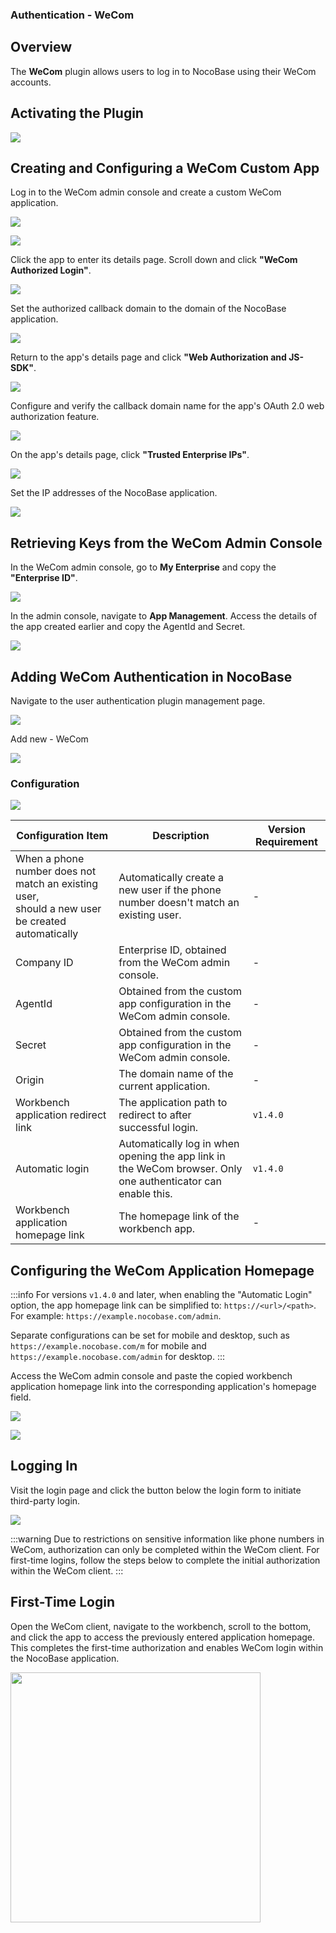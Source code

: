 ### Authentication - WeCom

<PluginInfo commercial="true" name="wecom"></PluginInfo>

## Overview

The **WeCom** plugin allows users to log in to NocoBase using their WeCom accounts.

## Activating the Plugin

![](https://static-docs.nocobase.com/202406272056962.png)

## Creating and Configuring a WeCom Custom App

Log in to the WeCom admin console and create a custom WeCom application.

![](https://static-docs.nocobase.com/202406272101321.png)

![](https://static-docs.nocobase.com/202406272102087.png)

Click the app to enter its details page. Scroll down and click **"WeCom Authorized Login"**.

![](https://static-docs.nocobase.com/202406272104655.png)

Set the authorized callback domain to the domain of the NocoBase application.

![](https://static-docs.nocobase.com/202406272105662.png)

Return to the app's details page and click **"Web Authorization and JS-SDK"**.

![](https://static-docs.nocobase.com/202406272107063.png)

Configure and verify the callback domain name for the app's OAuth 2.0 web authorization feature.

![](https://static-docs.nocobase.com/202406272107899.png)

On the app's details page, click **"Trusted Enterprise IPs"**.

![](https://static-docs.nocobase.com/202406272108834.png)

Set the IP addresses of the NocoBase application.

![](https://static-docs.nocobase.com/202406272109805.png)

## Retrieving Keys from the WeCom Admin Console

In the WeCom admin console, go to **My Enterprise** and copy the **"Enterprise ID"**.

![](https://static-docs.nocobase.com/202406272111637.png)

In the admin console, navigate to **App Management**. Access the details of the app created earlier and copy the AgentId and Secret.

![](https://static-docs.nocobase.com/202406272122322.png)

## Adding WeCom Authentication in NocoBase

Navigate to the user authentication plugin management page.

![](https://static-docs.nocobase.com/202406272115044.png)

Add new - WeCom

![](https://static-docs.nocobase.com/202406272115805.png)

### Configuration

![](https://static-docs.nocobase.com/202412041459250.png)

| Configuration Item                                                                                   | Description                                                                                          | Version Requirement |
| ----------------------------------------------------------------------------------------------------- | ---------------------------------------------------------------------------------------------------- | ------------------- |
| When a phone number does not match an existing user, <br />should a new user be created automatically | Automatically create a new user if the phone number doesn't match an existing user.                 | -                   |
| Company ID                                                                                            | Enterprise ID, obtained from the WeCom admin console.                                               | -                   |
| AgentId                                                                                               | Obtained from the custom app configuration in the WeCom admin console.                              | -                   |
| Secret                                                                                                | Obtained from the custom app configuration in the WeCom admin console.                              | -                   |
| Origin                                                                                                | The domain name of the current application.                                                         | -                   |
| Workbench application redirect link                                                                   | The application path to redirect to after successful login.                                          | `v1.4.0`            |
| Automatic login                                                                                       | Automatically log in when opening the app link in the WeCom browser. Only one authenticator can enable this. | `v1.4.0`            |
| Workbench application homepage link                                                                   | The homepage link of the workbench app.                                                              | -                   |

## Configuring the WeCom Application Homepage

:::info
For versions `v1.4.0` and later, when enabling the "Automatic Login" option, the app homepage link can be simplified to: `https://<url>/<path>`. For example: `https://example.nocobase.com/admin`.

Separate configurations can be set for mobile and desktop, such as `https://example.nocobase.com/m` for mobile and `https://example.nocobase.com/admin` for desktop.
:::

Access the WeCom admin console and paste the copied workbench application homepage link into the corresponding application's homepage field.

![](https://static-docs.nocobase.com/202406272123631.png)

![](https://static-docs.nocobase.com/202406272123048.png)

## Logging In

Visit the login page and click the button below the login form to initiate third-party login.

![](https://static-docs.nocobase.com/202406272124608.png)

:::warning
Due to restrictions on sensitive information like phone numbers in WeCom, authorization can only be completed within the WeCom client. For first-time logins, follow the steps below to complete the initial authorization within the WeCom client.
:::

## First-Time Login

Open the WeCom client, navigate to the workbench, scroll to the bottom, and click the app to access the previously entered application homepage. This completes the first-time authorization and enables WeCom login within the NocoBase application.

<img src="https://static-docs.nocobase.com/202406272131113.png" width="400" />

